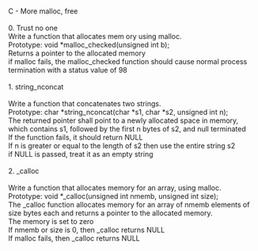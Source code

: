 <br> C - More malloc, free <br> <br> 0. Trust no one<br> Write a function that allocates mem
ory using malloc. <br> Prototype: void *malloc_checked(unsigned int b); <br> Returns a pointer to the 
allocated memory<br> if malloc fails, the malloc_checked function should cause normal process termination with a status value of 98 <br>
<br> 1. string_nconcat <br> <br> Write a function that concatenates two strings. <br> Prototype: char *string_nconcat(char *s1, char *s2, unsigned int n); <br> The returned pointer shall point to a newly allocated space in memory, which contains s1, followed by the first n bytes of s2, and null terminated <br> If the function fails, it should return NULL <br> If n is greater or equal to the length of s2 then use the entire string s2 <br> if NULL is passed, treat it as an empty string<br>
<br> 2. _calloc <br> <br> Write a function that allocates memory for an array, using malloc. <br> Prototype: void *_calloc(unsigned int nmemb, unsigned int size); <br> The _calloc function allocates memory for an array of nmemb elements of size bytes each and returns a pointer to the allocated memory. <br> The memory is set to zero<br> If nmemb or size is 0, then _calloc returns NULL<br> If malloc fails, then _calloc returns NULL <br>

